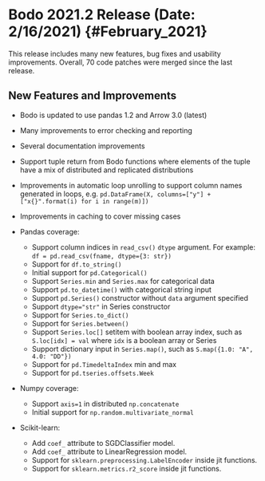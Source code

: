 # Bodo 2021.2 Release (Date: 2/16/2021) {#February_2021}

This release includes many new features, bug fixes and usability
improvements. Overall, 70 code patches were merged since the last
release.

## New Features and Improvements

- Bodo is updated to use pandas 1.2 and Arrow 3.0 (latest)

- Many improvements to error checking and reporting

- Several documentation improvements

- Support tuple return from Bodo functions where elements of the tuple
  have a mix of distributed and replicated distributions

- Improvements in automatic loop unrolling to support column names
  generated in loops, e.g.
  `pd.DataFrame(X, columns=["y"] + ["x{}".format(i) for i in range(m)])`

- Improvements in caching to cover missing cases

- Pandas coverage:

  - Support column indices in `read_csv()` `dtype` argument. For
    example: `df = pd.read_csv(fname, dtype={3: str})`
  - Support for `df.to_string()`
  - Initial support for `pd.Categorical()`
  - Support `Series.min` and `Series.max` for categorical data
  - Support `pd.to_datetime()` with categorical string input
  - Support `pd.Series()` constructor without `data` argument
    specified
  - Support `dtype="str"` in Series constructor
  - Support for `Series.to_dict()`
  - Support for `Series.between()`
  - Support `Series.loc[]` setitem with boolean array index, such
    as `S.loc[idx] = val` where `idx` is a boolean array or Series
  - Support dictionary input in `Series.map()`, such as
    `S.map({1.0: "A", 4.0: "DD"})`
  - Support for `pd.TimedeltaIndex` min and max
  - Support for `pd.tseries.offsets.Week`

- Numpy coverage:

  - Support `axis=1` in distributed `np.concatenate`
  - Initial support for `np.random.multivariate_normal`

- Scikit-learn:

  - Add `coef_` attribute to SGDClassifier model.
  - Add `coef_` attribute to LinearRegression model.
  - Support for `sklearn.preprocessing.LabelEncoder` inside jit
    functions.
  - Support for `sklearn.metrics.r2_score` inside jit functions.
